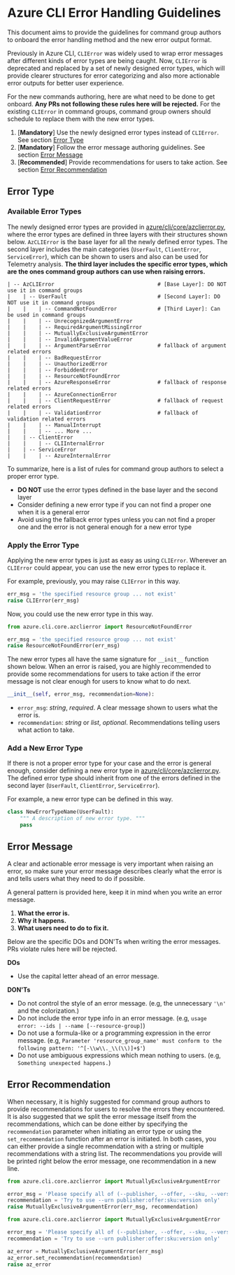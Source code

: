 # Azure CLI Error Handling Guidelines

This document aims to provide the guidelines for command group authors to onboard the error handling method and the new error output format.

Previously in Azure CLI, `CLIError` was widely used to wrap error messages after different kinds of error types are being caught. Now, `CLIError` is deprecated and replaced by a set of newly designed error types, which will provide clearer structures for error categorizing and also more actionable error outputs for better user experience.

For the new commands authoring, here are what need to be done to get onboard. __Any PRs not following these rules here will be rejected.__ For the existing `CLIError` in command groups, command group owners should schedule to replace them with the new error types.
1. [__Mandatory__] Use the newly designed error types instead of `CLIError`. See section [Error Type](#Error-Type)
2. [__Mandatory__] Follow the error message authoring guidelines. See section [Error Message](#Error-Message)
3. [__Recommended__] Provide recommendations for users to take action. See section [Error Recommendation](#Error-Recommendation)


## Error Type

### Available Error Types

The newly designed error types are provided in [azure/cli/core/azclierror.py](https://github.com/Azure/azure-cli/blob/dev/src/azure-cli-core/azure/cli/core/azclierror.py), where the error types are defined in three layers with their structures shown below. `AzCLIError` is the base layer for all the newly defined error types. The second layer includes the main categories (`UserFault`, `ClientError`, `ServiceError`), which can be shown to users and also can be used for Telemetry analysis. __The third layer includes the specific error types, which are the ones command group authors can use when raising errors.__

```
| -- AzCLIError                                 # [Base Layer]: DO NOT use it in command groups
|    | -- UserFault                             # [Second Layer]: DO NOT use it in command groups
|    |    | -- CommandNotFoundError             # [Third Layer]: Can be used in command groups
|    |    | -- UnrecognizedArgumentError
|    |    | -- RequiredArgumentMissingError
|    |    | -- MutuallyExclusiveArgumentError
|    |    | -- InvalidArgumentValueError
|    |    | -- ArgumentParseError               # fallback of argument related errors
|    |    | -- BadRequestError
|    |    | -- UnauthorizedError
|    |    | -- ForbiddenError
|    |    | -- ResourceNotFoundError
|    |    | -- AzureResponseError               # fallback of response related errors
|    |    | -- AzureConnectionError
|    |    | -- ClientRequestError               # fallback of request related errors
|    |    | -- ValidationError                  # fallback of validation related errors
|    |    | -- ManualInterrupt
|    |    | -- ... More ...
|    | -- ClientError
|    |    | -- CLIInternalError
|    | -- ServiceError
|    |    | -- AzureInternalError
```

To summarize, here is a list of rules for command group authors to select a proper error type.
- __DO NOT__ use the error types defined in the base layer and the second layer
- Consider defining a new error type if you can not find a proper one when it is a general error
- Avoid using the fallback error types unless you can not find a proper one and the error is not general enough for a new error type

### Apply the Error Type

Applying the new error types is just as easy as using `CLIError`. Wherever an `CLIError` could appear, you can use the new error types to replace it.

For example, previously, you may raise `CLIError` in this way.
```Python
err_msg = 'the specified resource group ... not exist'
raise CLIError(err_msg)
```

Now, you could use the new error type in this way.
```Python
from azure.cli.core.azclierror import ResourceNotFoundError

err_msg = 'the specified resource group ... not exist'
raise ResourceNotFoundError(err_msg)
```

The new error types all have the same signature for `__init__` function shown below. When an error is raised, you are highly recommended to provide some recommendations for users to take action if the error message is not clear enough for users to know what to do next.
```Python
__init__(self, error_msg, recommendation=None):
```
- `error_msg`: _string_, _required_. A clear message shown to users what the error is.
- `recommendation`: _string_ or _list_, _optional_. Recommendations telling users what action to take.

### Add a New Error Type

If there is not a proper error type for your case and the error is general enough, consider defining a new error type in [azure/cli/core/azclierror.py](https://github.com/Azure/azure-cli/blob/dev/src/azure-cli-core/azure/cli/core/azclierror.py). The defined error type should inherit from one of the errors defined in the second layer (`UserFault`, `ClientError`, `ServiceError`).

For example, a new error type can be defined in this way.
```Python
class NewErrorTypeName(UserFault):
    """ A description of new error type. """
    pass
```


## Error Message

A clear and actionable error message is very important when raising an error, so make sure your error message describes clearly what the error is and tells users what they need to do if possible.

A general pattern is provided here, keep it in mind when you write an error message.

1. __What the error is.__
2. __Why it happens.__
3. __What users need to do to fix it.__

Below are the specific DOs and DON'Ts when writing the error messages. PRs violate rules here will be rejected.

__DOs__
- Use the capital letter ahead of an error message.

__DON'Ts__
- Do not control the style of an error message. (e.g, the unnecessary `'\n'` and the colorization.)
- Do not include the error type info in an error message. (e.g, `usage error: --ids | --name [--resource-group]`)
- Do not use a formula-like or a programming expression in the error message. (e.g, `Parameter 'resource_group_name' must conform to the following pattern: '^[-\\w\\._\\(\\)]+$'`)
- Do not use ambiguous expressions which mean nothing to users. (e.g, `Something unexpected happens.`)


## Error Recommendation

When necessary, it is highly suggested for command group authors to provide recommendations for users to resolve the errors they encountered. It is also suggested that we split the error message itself from the recommendations, which can be done either by specifying the `recommendation` parameter when initiating an error type or using the `set_recommendation` function after an error is initiated. In both cases, you can either provide a single recommendation with a string or multiple recommendations with a string list. The recommendations you provide will be printed right below the error message, one recommendation in a new line.


```Python
from azure.cli.core.azclierror import MutuallyExclusiveArgumentError

error_msg = 'Please specify all of (--publisher, --offer, --sku, --version), or --urn'
recommendation = 'Try to use --urn publisher:offer:sku:version only'
raise MutuallyExclusiveArgumentError(err_msg, recommendation)
```

```Python
from azure.cli.core.azclierror import MutuallyExclusiveArgumentError

error_msg = 'Please specify all of (--publisher, --offer, --sku, --version), or --urn'
recommendation = 'Try to use --urn publisher:offer:sku:version only'

az_error = MutuallyExclusiveArgumentError(err_msg)
az_error.set_recommendation(recommendation)
raise az_error
```
